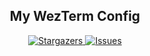 <h2 align="center">My WezTerm Config</h2>

<p align="center">
  <a href="https://github.com/Deltoss/wezterm-config/stargazers">
    <img alt="Stargazers" src="https://img.shields.io/github/stars/Deltoss/wezterm-config?style=for-the-badge&logo=starship&color=C9CBFF&logoColor=D9E0EE&labelColor=302D41">
  </a>
  <a href="https://github.com/Deltoss/wezterm-config/issues">
    <img alt="Issues" src="https://img.shields.io/github/issues/Deltoss/wezterm-config?style=for-the-badge&logo=gitbook&color=B5E8E0&logoColor=D9E0EE&labelColor=302D41">
  </a>
</p>

